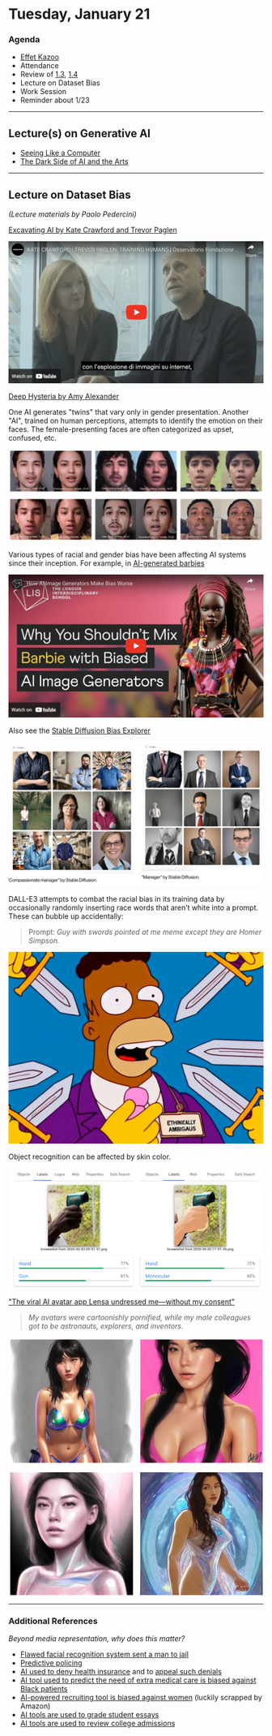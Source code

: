 # Tuesday, January 21

### Agenda

* [Effet Kazoo](https://www.youtube.com/watch?v=y9FKxMiiI6Y)
* Attendance
* Review of [1.3](https://github.com/golanlevin/60-120/tree/main/2025/assignments/generative_ai#13-exercise-text-to-image-synthesis-with-midjourney), [1.4](https://github.com/golanlevin/60-120/tree/main/2025/assignments/generative_ai#14-exercise-image-outpainting-with-runwayml)
* Lecture on Dataset Bias
* Work Session
* Reminder about 1/23

---

## Lecture(s) on Generative AI

* [Seeing Like a Computer](https://golancourses.net/60120/daily-notes/unit-1/machine-learning-art-ii/)
* [The Dark Side of AI and the Arts](https://golancourses.net/60120/daily-notes/unit-1/the-dark-side-of-ai-and-the-arts/)

---

## Lecture on Dataset Bias

*(Lecture materials by Paolo Pedercini)*

[Excavating AI by Kate Crawford and Trevor Paglen](https://www.youtube.com/watch?v=P4JpD1PWBDI)

![excavating.png](img/excavating.png)

[Deep Hysteria by Amy Alexander](https://amy-alexander.com/projects/deep-hysteria/)

One AI generates "twins" that vary only in gender presentation. Another "AI", trained on human perceptions, attempts to identify the emotion on their faces. The female-presenting faces are often categorized as upset, confused, etc. 

![alexander_amy.png](img/alexander_amy.png)

Various types of racial and gender bias have been affecting AI systems since their inception. For example, in [AI-generated barbies](https://www.youtube.com/watch?v=L2sQRrf1Cd8&t=105s)

[![barbie.png](img/barbie.png)](https://www.youtube.com/watch?v=L2sQRrf1Cd8&t=105s)

Also see the [Stable Diffusion Bias Explorer](https://huggingface.co/spaces/society-ethics/DiffusionBiasExplorer)

![stable-explorer.png](img/stable-explorer.png)

DALL-E3 attempts to combat the racial bias in its training data by occasionally randomly inserting race words that aren’t white into a prompt. These can bubble up accidentally: 

> Prompt: *Guy with swords pointed at me meme except they are Homer Simpson.*

![homer-simpson-ai.png](img/homer-simpson-ai.png)

Object recognition can be affected by skin color.

![googlevision.png](img/googlevision.png)


["The viral AI avatar app Lensa undressed me—without my consent"](https://www.technologyreview.com/2022/12/12/1064751/the-viral-ai-avatar-app-lensa-undressed-me-without-my-consent/)
> *My avatars were cartoonishly pornified, while my male colleagues got to be astronauts, explorers, and inventors*.

![heikkila.png](img/heikkila.png)

---

### Additional References 

*Beyond media representation, why does this matter?*

* [Flawed facial recognition system sent a man to jail](https://www.wired.com/story/flawed-facial-recognition-system-sent-man-jail/?ref=dl-staging-website.ghost.io)
* [Predictive policing](https://www.technologyreview.com/2021/02/05/1017560/predictive-policing-racist-algorithmic-bias-data-crime-predpol/)
* [AI used to deny health insurance](https://www.cbsnews.com/news/unitedhealth-lawsuit-ai-deny-claims-medicare-advantage-health-insurance-denials/) and to [appeal such denials](https://qz.com/fight-health-insurance-denials-appeals-ai-1851733712)
* [AI tool used to predict the need of extra medical care is biased against Black patients](https://www.technologyreview.com/2019/10/25/132184/a-biased-medical-algorithm-favored-white-people-for-healthcare-programs/)
* [AI-powered recruiting tool is biased against women](https://www.reuters.com/article/us-amazon-com-jobs-automation-insight-idUSKCN1MK08G/) (luckily scrapped by Amazon)
* [AI tools are used to grade student essays](https://www.vice.com/en/article/flawed-algorithms-are-grading-millions-of-students-essays/)
* [AI tools are used to review college admissions](https://www.thenation.com/article/society/artificial-intelligence-chatgpt-college-applications/)